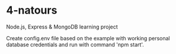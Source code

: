 # 4-natours
Node.js, Express & MongoDB learning project

Create config.env file based on the example with working personal database credentials and run with command 'npm start'.

